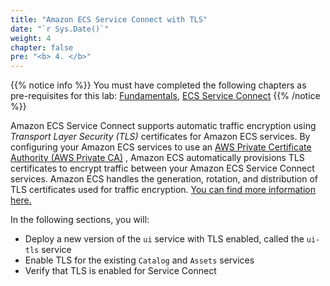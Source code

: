 ```yaml
---
title: "Amazon ECS Service Connect with TLS"
date: "`r Sys.Date()`"
weight: 4
chapter: false
pre: "<b> 4. </b>"
---
```


{{% notice info %}}
You must have completed the following chapters as pre-requisites for this lab: [Fundamentals](https://aws-fcj-ecs-workshop.github.io/Amazon-ECS-Immersion-Day/fundamentals/), [ECS Service Connect](../3-service-connect/)
{{% /notice %}}


Amazon ECS Service Connect supports automatic traffic encryption using _Transport Layer Security (TLS)_ certificates for Amazon ECS services. By configuring your Amazon ECS services to use an [AWS Private Certificate Authority (AWS Private CA)](https://docs.aws.amazon.com/privateca/latest/userguide/PcaWelcome.html) , Amazon ECS automatically provisions TLS certificates to encrypt traffic between your Amazon ECS Service Connect services. Amazon ECS handles the generation, rotation, and distribution of TLS certificates used for traffic encryption. [You can find more information here.](https://docs.aws.amazon.com/AmazonECS/latest/developerguide/service-connect-tls.html) 

In the following sections, you will:

*   Deploy a new version of the `ui` service with TLS enabled, called the `ui-tls` service
*   Enable TLS for the existing `Catalog` and `Assets` services
*   Verify that TLS is enabled for Service Connect